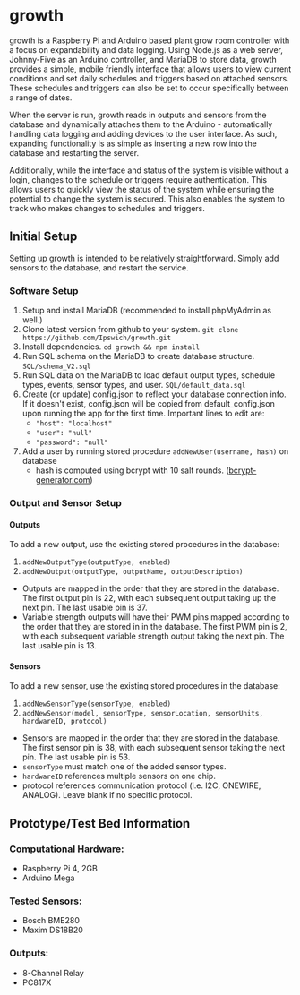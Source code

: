 # growth
growth is a Raspberry Pi and Arduino based plant grow room controller with a focus on expandability and data logging. Using Node.js as a web server, Johnny-Five as an Arduino controller, and MariaDB to store data, growth provides a simple, mobile friendly interface that allows users to view current conditions and set daily schedules and triggers based on attached sensors. These schedules and triggers can also be set to occur specifically between a range of dates.

When the server is run, growth reads in outputs and sensors from the database and dynamically attaches them to the Arduino - automatically handling data logging and adding devices to the user interface. As such, expanding functionality is as simple as inserting a new row into the database and restarting the server.

Additionally, while the interface and status of the system is visible without a login, changes to the schedule or triggers require authentication. This allows users to quickly view the status of the system while ensuring the potential to change the system is secured. This also enables the system to track who makes changes to schedules and triggers.

## Initial Setup
Setting up growth is intended to be relatively straightforward. Simply add sensors to the database, and restart the service.

### Software Setup
1. Setup and install MariaDB (recommended to install phpMyAdmin as well.)
2. Clone latest version from github to your system. `git clone https://github.com/Ipswich/growth.git`
3. Install dependencies. `cd growth && npm install`
4. Run SQL schema on the MariaDB to create database structure. `SQL/schema_V2.sql`
5. Run SQL data on the MariaDB to load default output types, schedule types, events, sensor types, and user. `SQL/default_data.sql`
6. Create (or update) config.json to reflect your database connection info. If it doesn't exist, config.json will be copied from default_config.json upon running the app for the first time. Important lines to edit are:
      * `"host": "localhost"`
      * `"user": "null"`
      * `"password": "null"`
7. Add a user by running stored procedure `addNewUser(username, hash)` on database
    * hash is computed using bcrypt with 10 salt rounds. ([bcrypt-generator.com](bcrypt-generator.com))

### Output and Sensor Setup
#### Outputs
To add a new output, use the existing stored procedures in the database: 
1. `addNewOutputType(outputType, enabled)`
2. `addNewOutput(outputType, outputName, outputDescription)`
* Outputs are mapped in the order that they are stored in the database. The first output pin is 22, with each subsequent output taking up the next pin. The last usable pin is 37.
* Variable strength outputs will have their PWM pins mapped according to the order that they are stored in in the database. The first PWM pin is 2, with each subsequent variable strength output taking the next pin. The last usable pin is 13.


#### Sensors
To add a new sensor, use the existing stored procedures in the database: 
1. `addNewSensorType(sensorType, enabled)`
2. `addNewSensor(model, sensorType, sensorLocation, sensorUnits, hardwareID, protocol)`
* Sensors are mapped in the order that they are stored in the database. The first sensor pin is 38, with each subsequent sensor taking the next pin. The last usable pin is 53.
* `sensorType` must match one of the added sensor types.
* `hardwareID` references multiple sensors on one chip.
* protocol references communication protocol (i.e. I2C, ONEWIRE, ANALOG). Leave blank if no specific protocol.



## Prototype/Test Bed Information
### Computational Hardware:
* Raspberry Pi 4, 2GB
* Arduino Mega

### Tested Sensors:
* Bosch BME280
* Maxim DS18B20

### Outputs:
* 8-Channel Relay
* PC817X
